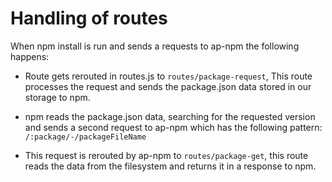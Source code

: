 # Handling of routes

When npm install is run and sends a requests to ap-npm the following happens:

- Route gets rerouted in routes.js to `routes/package-request`, This route processes the request and sends the package.json data stored in our storage to npm.
- npm reads the package.json data, searching for the requested version and sends a second request to ap-npm which has the following pattern: `/:package/-/packageFileName`
    
- This request is rerouted by ap-npm to `routes/package-get`, this route reads the data from the filesystem and returns it in a response to npm. 